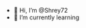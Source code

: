 - 👋 Hi, I’m @Shrey72
- 🌱 I’m currently learning

<!---
Shrey72/Shrey72 is a ✨ special ✨ repository because its `README.md` (this file) appears on your GitHub profile.
You can click the Preview link to take a look at your changes.
--->
